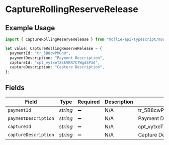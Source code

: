 # CaptureRollingReserveRelease

## Example Usage

```typescript
import { CaptureRollingReserveRelease } from "mollie-api-typescript/models/operations";

let value: CaptureRollingReserveRelease = {
  paymentId: "tr_5B8cwPMGnU",
  paymentDescription: "Payment Description",
  captureId: "cpt_vytxeTZskVKR7C7WgdSP3d",
  captureDescription: "Capture Description",
};
```

## Fields

| Field                      | Type                       | Required                   | Description                | Example                    |
| -------------------------- | -------------------------- | -------------------------- | -------------------------- | -------------------------- |
| `paymentId`                | *string*                   | :heavy_minus_sign:         | N/A                        | tr_5B8cwPMGnU              |
| `paymentDescription`       | *string*                   | :heavy_minus_sign:         | N/A                        | Payment Description        |
| `captureId`                | *string*                   | :heavy_minus_sign:         | N/A                        | cpt_vytxeTZskVKR7C7WgdSP3d |
| `captureDescription`       | *string*                   | :heavy_minus_sign:         | N/A                        | Capture Description        |